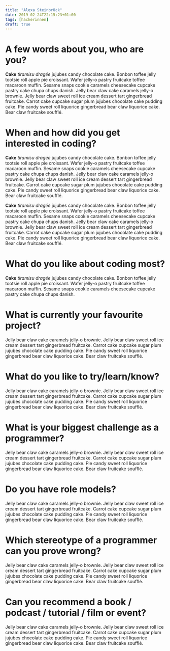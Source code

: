 ```yaml
---
title: "Alexa Steinbrück"
date: 2019-02-24T22:15:23+01:00
tags: [hackerinnen]
draft: true
---
```


# A few words about you, who are you?

**Cake** _tiramisu dragée_ jujubes candy chocolate cake. Bonbon toffee jelly tootsie roll apple pie croissant. Wafer jelly-o pastry fruitcake toffee macaroon muffin. Sesame snaps cookie caramels cheesecake cupcake pastry cake chupa chups danish. Jelly bear claw cake caramels jelly-o brownie. Jelly bear claw sweet roll ice cream dessert tart gingerbread fruitcake. Carrot cake cupcake sugar plum jujubes chocolate cake pudding cake. Pie candy sweet roll liquorice gingerbread bear claw liquorice cake. Bear claw fruitcake soufflé.

# When and how did you get interested in coding?

**Cake** _tiramisu dragée_ jujubes candy chocolate cake. Bonbon toffee jelly tootsie roll apple pie croissant. Wafer jelly-o pastry fruitcake toffee macaroon muffin. Sesame snaps cookie caramels cheesecake cupcake pastry cake chupa chups danish. Jelly bear claw cake caramels jelly-o brownie. Jelly bear claw sweet roll ice cream dessert tart gingerbread fruitcake. Carrot cake cupcake sugar plum jujubes chocolate cake pudding cake. Pie candy sweet roll liquorice gingerbread bear claw liquorice cake. Bear claw fruitcake soufflé.

**Cake** _tiramisu dragée_ jujubes candy chocolate cake. Bonbon toffee jelly tootsie roll apple pie croissant. Wafer jelly-o pastry fruitcake toffee macaroon muffin. Sesame snaps cookie caramels cheesecake cupcake pastry cake chupa chups danish. Jelly bear claw cake caramels jelly-o brownie. Jelly bear claw sweet roll ice cream dessert tart gingerbread fruitcake. Carrot cake cupcake sugar plum jujubes chocolate cake pudding cake. Pie candy sweet roll liquorice gingerbread bear claw liquorice cake. Bear claw fruitcake soufflé.

# What do you like about coding most?

**Cake** _tiramisu dragée_ jujubes candy chocolate cake. Bonbon toffee jelly tootsie roll apple pie croissant. Wafer jelly-o pastry fruitcake toffee macaroon muffin. Sesame snaps cookie caramels cheesecake cupcake pastry cake chupa chups danish.

# What is currently your favourite project?

Jelly bear claw cake caramels jelly-o brownie. Jelly bear claw sweet roll ice cream dessert tart gingerbread fruitcake. Carrot cake cupcake sugar plum jujubes chocolate cake pudding cake. Pie candy sweet roll liquorice gingerbread bear claw liquorice cake. Bear claw fruitcake soufflé.

# What do you like to try/learn/know?

Jelly bear claw cake caramels jelly-o brownie. Jelly bear claw sweet roll ice cream dessert tart gingerbread fruitcake. Carrot cake cupcake sugar plum jujubes chocolate cake pudding cake. Pie candy sweet roll liquorice gingerbread bear claw liquorice cake. Bear claw fruitcake soufflé.

# What is your biggest challenge as a programmer?

Jelly bear claw cake caramels jelly-o brownie. Jelly bear claw sweet roll ice cream dessert tart gingerbread fruitcake. Carrot cake cupcake sugar plum jujubes chocolate cake pudding cake. Pie candy sweet roll liquorice gingerbread bear claw liquorice cake. Bear claw fruitcake soufflé.

# Do you have role models?

Jelly bear claw cake caramels jelly-o brownie. Jelly bear claw sweet roll ice cream dessert tart gingerbread fruitcake. Carrot cake cupcake sugar plum jujubes chocolate cake pudding cake. Pie candy sweet roll liquorice gingerbread bear claw liquorice cake. Bear claw fruitcake soufflé.

# Which stereotype of a programmer can you prove wrong?

Jelly bear claw cake caramels jelly-o brownie. Jelly bear claw sweet roll ice cream dessert tart gingerbread fruitcake. Carrot cake cupcake sugar plum jujubes chocolate cake pudding cake. Pie candy sweet roll liquorice gingerbread bear claw liquorice cake. Bear claw fruitcake soufflé.

# Can you recommend a book / podcast / tutorial / film or event?

Jelly bear claw cake caramels jelly-o brownie. Jelly bear claw sweet roll ice cream dessert tart gingerbread fruitcake. Carrot cake cupcake sugar plum jujubes chocolate cake pudding cake. Pie candy sweet roll liquorice gingerbread bear claw liquorice cake. Bear claw fruitcake soufflé.
